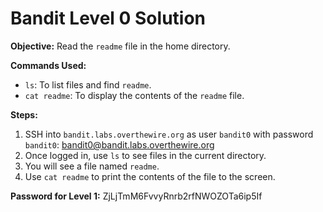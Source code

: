 # Bandit Level 0 Solution

**Objective:** Read the `readme` file in the home directory.

**Commands Used:**
* `ls`: To list files and find `readme`.
* `cat readme`: To display the contents of the `readme` file.

**Steps:**
1.  SSH into `bandit.labs.overthewire.org` as user `bandit0` with password `bandit0`: bandit0@bandit.labs.overthewire.org
2.  Once logged in, use `ls` to see files in the current directory.
3.  You will see a file named `readme`.
4.  Use `cat readme` to print the contents of the file to the screen.

**Password for Level 1:** ZjLjTmM6FvvyRnrb2rfNWOZOTa6ip5If
